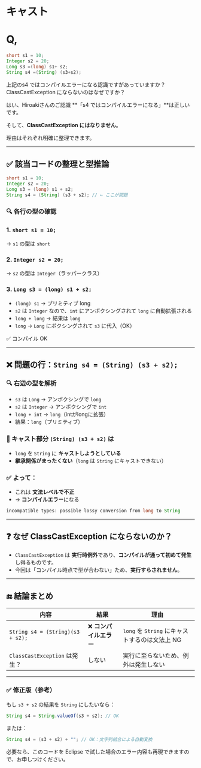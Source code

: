 # キャスト

# Q,

```java
short s1 = 10;
Integer s2 = 20;
Long s3 =(long) s1+ s2;
String s4 =(String) (s3+s2);
```

上記のs4 ではコンパイルエラーになる認識ですがあっていますか？ClassCastException にならないのはなぜですか？

はい、Hiroakiさんのご認識 **「s4 ではコンパイルエラーになる」**は正しいです。

そして、**ClassCastException にはなりません**。

理由はそれぞれ明確に整理できます。

---

## ✅ 該当コードの整理と型推論

```java
short s1 = 10;
Integer s2 = 20;
Long s3 = (long) s1 + s2;
String s4 = (String) (s3 + s2); // ← ここが問題
```

### 🔍 各行の型の確認

### 1. `short s1 = 10;`

→ `s1` の型は `short`

### 2. `Integer s2 = 20;`

→ `s2` の型は `Integer`（ラッパークラス）

### 3. `Long s3 = (long) s1 + s2;`

- `(long) s1` → プリミティブ long
- `s2` は `Integer` なので、`int` にアンボクシングされて `long` に自動拡張される
- `long + long` → 結果は `long`
- `long` → `Long` にボクシングされて `s3` に代入（OK）

✅ コンパイル OK

---

## ❌ 問題の行：`String s4 = (String) (s3 + s2);`

### 🔍 右辺の型を解析

- `s3` は `Long` → アンボクシングで `long`
- `s2` は `Integer` → アンボクシングで `int`
- `long + int` → `long`（intがlongに拡張）
- 結果：`long`（プリミティブ）

### 🔴 キャスト部分 `(String) (s3 + s2)` は

- `long` を `String` に **キャストしようとしている**
- **継承関係がまったくない**（`long` は `String` にキャストできない）

### ✅ よって：

- これは **文法レベルで不正**
- → **コンパイルエラー**になる

```java
incompatible types: possible lossy conversion from long to String
```

---

## ❓ なぜ ClassCastException にならないのか？

- `ClassCastException` は **実行時例外**であり、**コンパイルが通って初めて発生**し得るものです。
- 今回は「コンパイル時点で型が合わない」ため、**実行すらされません**。

---

## 🔚 結論まとめ

| 内容 | 結果 | 理由 |
| --- | --- | --- |
| `String s4 = (String)(s3 + s2);` | ❌ **コンパイルエラー** | `long` を `String` にキャストするのは文法上 NG |
| `ClassCastException` は発生？ | しない | 実行に至らないため、例外は発生しない |

---

### ✅ 修正版（参考）

もし `s3 + s2` の結果を `String` にしたいなら：

```java
String s4 = String.valueOf(s3 + s2); // OK
```

または：

```java
String s4 = (s3 + s2) + ""; // OK：文字列結合による自動変換
```

必要なら、このコードを Eclipse で試した場合のエラー内容も再現できますので、お申しつけください。
